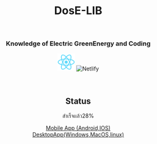 <h1 align="center">DosE-LIB</h1>
<br/>
<h3 align="center">Knowledge of Electric GreenEnergy and Coding</h3>
<div align="center">
<img src="https://github.com/devicons/devicon/blob/v2.15.1/icons/react/react-original.svg" alt="ReactJS" width="45" height="45"/>
<img src="https://miro.medium.com/max/2400/0*BRl-uL7N9LF-1hiD.png" alt="Netlify" width="45" height="45"/>
</div>
<br/><br/>
<h2 align="center">Status</h2>
<div align="center">
<p>สำเร็จเเล้ว28%</p>
<a href="https://drive.google.com/file/d/1UotEh4ZCtyWp7B7tY3CrBkcGEs2S8s50/view?usp=share_link">Mobile App (Android,IOS)</a>
 <br/>
<a href="https://drive.google.com/file/d/1FsXXVSqk2kuI3TJvQO0beaSuav3RjE1C/view?usp=share_link">DesktopApp(Windows,MacOS,linux)</a><br/>
</div>
